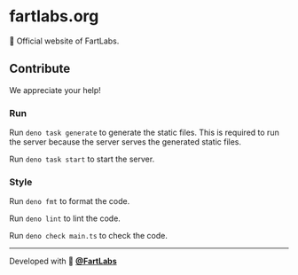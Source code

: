 # fartlabs.org

🧪 Official website of FartLabs.

## Contribute

We appreciate your help!

### Run

Run `deno task generate` to generate the static files. This is required to run
the server because the server serves the generated static files.

Run `deno task start` to start the server.

### Style

Run `deno fmt` to format the code.

Run `deno lint` to lint the code.

Run `deno check main.ts` to check the code.

---

Developed with 🧪 [**@FartLabs**](https://github.com/FartLabs)
